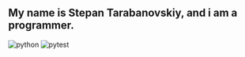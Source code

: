 ## My name is Stepan Tarabanovskiy, and i am a programmer.
![python](https://upload.wikimedia.org/wikipedia/commons/3/31/Python-logo.png)
![pytest](https://ibb.co/wYSyzD8)



<!--
**STEPANBARSIKOV/STEPANBARSIKOV** is a ✨ _special_ ✨ repository because its `README.md` (this file) appears on your GitHub profile.

Here are some ideas to get you started:

- 🔭 I’m currently working on ...
- 🌱 I’m currently learning ...
- 👯 I’m looking to collaborate on ...
- 🤔 I’m looking for help with ...
- 💬 Ask me about ...
- 📫 How to reach me: ...
- 😄 Pronouns: ...
- ⚡ Fun fact: ...
-->
